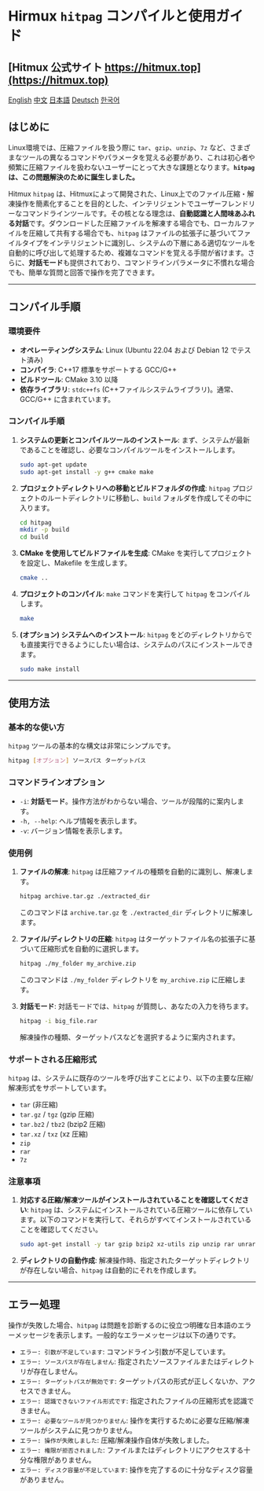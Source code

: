 # Hirmux `hitpag` コンパイルと使用ガイド

## [Hitmux 公式サイト https://hitmux.top](https://hitmux.top)

[English](https://github.com/Caokai674674/hitpag/blob/main/README.md) [中文](https://github.com/Caokai674674/hitpag/blob/main/README_zh.md) [日本語](https://github.com/Caokai674674/hitpag/blob/main/README_ja.md) [Deutsch](https://github.com/Caokai674674/hitpag/blob/main/README_de.md) [한국어](https://github.com/Caokai674674/hitpag/blob/main/README_ko.md)


## はじめに

Linux環境では、圧縮ファイルを扱う際に `tar`、`gzip`、`unzip`、`7z` など、さまざまなツールの異なるコマンドやパラメータを覚える必要があり、これは初心者や頻繁に圧縮ファイルを扱わないユーザーにとって大きな課題となります。**`hitpag` は、この問題解決のために誕生しました。**

Hitmux `hitpag` は、Hitmuxによって開発された、Linux上でのファイル圧縮・解凍操作を簡素化することを目的とした、インテリジェントでユーザーフレンドリーなコマンドラインツールです。その核となる理念は、**自動認識と人間味あふれる対話**です。ダウンロードした圧縮ファイルを解凍する場合でも、ローカルファイルを圧縮して共有する場合でも、`hitpag` はファイルの拡張子に基づいてファイルタイプをインテリジェントに識別し、システムの下層にある適切なツールを自動的に呼び出して処理するため、複雑なコマンドを覚える手間が省けます。さらに、**対話モード**も提供されており、コマンドラインパラメータに不慣れな場合でも、簡単な質問と回答で操作を完了できます。

---

## コンパイル手順

### 環境要件

* **オペレーティングシステム**: Linux (Ubuntu 22.04 および Debian 12 でテスト済み)
* **コンパイラ**: C++17 標準をサポートする GCC/G++
* **ビルドツール**: CMake 3.10 以降
* **依存ライブラリ**: `stdc++fs` (C++ファイルシステムライブラリ)。通常、GCC/G++ に含まれています。

### コンパイル手順

1.  **システムの更新とコンパイルツールのインストール**:
    まず、システムが最新であることを確認し、必要なコンパイルツールをインストールします。

    ```bash
    sudo apt-get update
    sudo apt-get install -y g++ cmake make
    ```

2.  **プロジェクトディレクトリへの移動とビルドフォルダの作成**:
    `hitpag` プロジェクトのルートディレクトリに移動し、`build` フォルダを作成してその中に入ります。

    ```bash
    cd hitpag
    mkdir -p build
    cd build
    ```

3.  **CMake を使用してビルドファイルを生成**:
    CMake を実行してプロジェクトを設定し、Makefile を生成します。

    ```bash
    cmake ..
    ```

4.  **プロジェクトのコンパイル**:
    `make` コマンドを実行して `hitpag` をコンパイルします。

    ```bash
    make
    ```

5.  **(オプション) システムへのインストール**:
    `hitpag` をどのディレクトリからでも直接実行できるようにしたい場合は、システムのパスにインストールできます。

    ```bash
    sudo make install
    ```

---

## 使用方法

### 基本的な使い方

`hitpag` ツールの基本的な構文は非常にシンプルです。

```bash
hitpag [オプション] ソースパス ターゲットパス
```

### コマンドラインオプション

* `-i`: **対話モード**。操作方法がわからない場合、ツールが段階的に案内します。
* `-h, --help`: ヘルプ情報を表示します。
* `-v`: バージョン情報を表示します。

### 使用例

1.  **ファイルの解凍**:
    `hitpag` は圧縮ファイルの種類を自動的に識別し、解凍します。

    ```bash
    hitpag archive.tar.gz ./extracted_dir
    ```
    このコマンドは `archive.tar.gz` を `./extracted_dir` ディレクトリに解凍します。

2.  **ファイル/ディレクトリの圧縮**:
    `hitpag` はターゲットファイル名の拡張子に基づいて圧縮形式を自動的に選択します。

    ```bash
    hitpag ./my_folder my_archive.zip
    ```
    このコマンドは `./my_folder` ディレクトリを `my_archive.zip` に圧縮します。

3.  **対話モード**:
    対話モードでは、`hitpag` が質問し、あなたの入力を待ちます。

    ```bash
    hitpag -i big_file.rar
    ```
    解凍操作の種類、ターゲットパスなどを選択するように案内されます。

### サポートされる圧縮形式

`hitpag` は、システムに既存のツールを呼び出すことにより、以下の主要な圧縮/解凍形式をサポートしています。

* `tar` (非圧縮)
* `tar.gz` / `tgz` (gzip 圧縮)
* `tar.bz2` / `tbz2` (bzip2 圧縮)
* `tar.xz` / `txz` (xz 圧縮)
* `zip`
* `rar`
* `7z`

### 注意事項

1.  **対応する圧縮/解凍ツールがインストールされていることを確認してください**:
    `hitpag` は、システムにインストールされている圧縮ツールに依存しています。以下のコマンドを実行して、それらがすべてインストールされていることを確認してください。

    ```bash
    sudo apt-get install -y tar gzip bzip2 xz-utils zip unzip rar unrar p7zip-full
    ```

2.  **ディレクトリの自動作成**:
    解凍操作時、指定されたターゲットディレクトリが存在しない場合、`hitpag` は自動的にそれを作成します。

---

## エラー処理

操作が失敗した場合、`hitpag` は問題を診断するのに役立つ明確な日本語のエラーメッセージを表示します。一般的なエラーメッセージは以下の通りです。

* `エラー: 引数が不足しています`: コマンドライン引数が不足しています。
* `エラー: ソースパスが存在しません`: 指定されたソースファイルまたはディレクトリが存在しません。
* `エラー: ターゲットパスが無効です`: ターゲットパスの形式が正しくないか、アクセスできません。
* `エラー: 認識できないファイル形式です`: 指定されたファイルの圧縮形式を認識できません。
* `エラー: 必要なツールが見つかりません`: 操作を実行するために必要な圧縮/解凍ツールがシステムに見つかりません。
* `エラー: 操作が失敗しました`: 圧縮/解凍操作自体が失敗しました。
* `エラー: 権限が拒否されました`: ファイルまたはディレクトリにアクセスする十分な権限がありません。
* `エラー: ディスク容量が不足しています`: 操作を完了するのに十分なディスク容量がありません。